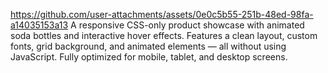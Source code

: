 https://github.com/user-attachments/assets/0e0c5b55-251b-48ed-98fa-a14035153a13
A responsive CSS-only product showcase with animated soda bottles and interactive hover effects. Features a clean layout, custom fonts, grid background, and animated elements — all without using JavaScript. Fully optimized for mobile, tablet, and desktop screens.
